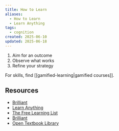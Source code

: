 ```yaml
---
title: How to Learn
aliases:
  - How to Learn
  - Learn Anything
tags:
  - cognition
created: 2025-06-10
updated: 2025-06-18
---
```


1. Aim for an outcome
2. Observe what works
3. Refine your strategy

For skills, find [[gamified-learning|gamified courses]].

## Resources

- [Brilliant](https://brilliant.org/)
- [Learn Anything](https://learn-anything.xyz/)
- [The Free Learning List](https://freelearninglist.org/)
- [Brilliant](https://brilliant.org/)
- [Open Textbook Library](https://open.umn.edu/opentextbooks)